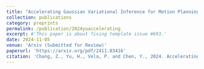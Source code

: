 ```yaml
---
title: "Accelerating Gaussian Variational Inference for Motion Planning Under Uncertainty"
collection: publications
category: preprints
permalink: /publication/2024yuaccelerating
excerpt: #'This paper is about fixing template issue #693.'
date: 2024-11-05
venue: 'Arxiv (Submitted for Review)'
paperurl: 'https://arxiv.org/pdf/2411.03416'
citation: 'Chang, Z., Yu, H., Vela, P. and Chen, Y., 2024. Accelerating Gaussian Variational Inference for Motion Planning Under Uncertainty. arXiv preprint arXiv:2411.03416.'
---
```


